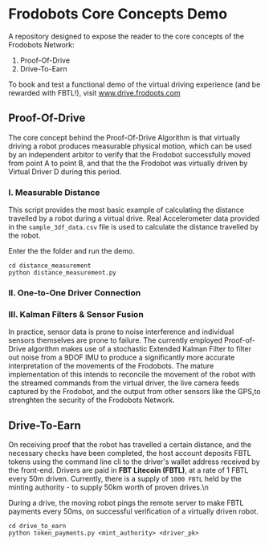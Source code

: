 # Frodobots Core Concepts Demo
A repository designed to expose the reader to the core concepts of the Frodobots Network:
1. Proof-Of-Drive
2. Drive-To-Earn

To book and test a functional demo of the virtual driving experience (and be rewarded with FBTL!), visit www.drive.frodoots.com

## Proof-Of-Drive
The core concept behind the Proof-Of-Drive Algorithm is that virtually driving a robot produces measurable physical motion, which can be used by an independent arbitor to verify that the Frodobot successfully moved from point A to point B, and that the the Frodobot was virtually driven by Virtual Driver D during this period. 

### I. Measurable Distance

This script provides the most basic example of calculating the distance travelled by a robot during a virtual drive. Real Accelerometer data provided in the `sample_3df_data.csv` file is used to calculate the distance travelled by the robot.

Enter the the folder and run the demo. 

```
cd distance_measurement
python distance_measurement.py
```


### II. One-to-One Driver Connection



### III. Kalman Filters & Sensor Fusion
In practice, sensor data is prone to noise interference and individual sensors themselves are prone to failure. The currently employed Proof-of-Drive algorithm makes use of a stochastic Extended Kalman Filter to filter out noise from a 9DOF IMU to produce a significantly more accurate interpretation of the movements of the Frodobots. The mature implementation of this intends to reconcile the movement of the robot with the streamed commands from the virtual driver, the live camera feeds captured by the Frodobot, and the output from other sensors like the GPS,to strenghten the security of the Frodobots Network.



## Drive-To-Earn
On receiving proof that the robot has travelled a certain distance, and the necessary checks have been completed, the host account deposits FBTL tokens using the command line cli to the driver's wallet address received by the front-end. Drivers are paid in <b>FBT Litecoin (FBTL)</b>, at a rate of 1 FBTL every 50m driven. Currently, there is a supply of `1000 FBTL` held by the minting authority - to supply 50km worth of proven drives.\n

During a drive, the moving robot pings the remote server to make FBTL payments every 50ms, on successful verification of a virtually driven robot. 

```
cd drive_to_earn
python token_payments.py <mint_authority> <driver_pk>
```








